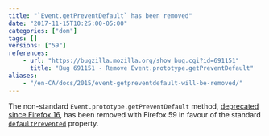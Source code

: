 ```yaml
---
title: "`Event.getPreventDefault` has been removed"
date: "2017-11-15T10:25:00-05:00"
categories: ["dom"]
tags: []
versions: ["59"]
references:
    - url: "https://bugzilla.mozilla.org/show_bug.cgi?id=691151"
      title: "Bug 691151 - Remove Event.prototype.getPreventDefault"
aliases:
    - "/en-CA/docs/2015/event-getpreventdefault-will-be-removed/"
---
```

The non-standard `Event.prototype.getPreventDefault` method, [deprecated since Firefox 16](https://www.fxsitecompat.com/en-CA/docs/2013/obsolete-event-methods-have-been-removed/), has been removed with Firefox 59 in favour of the standard [`defaultPrevented`](https://developer.mozilla.org/docs/Web/API/Event/defaultPrevented) property.
